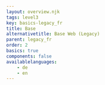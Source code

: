 ```yaml
---
layout: overview.njk
tags: level3
key: basics-legacy_fr
title: Base
alternativetitle: Base Web (Legacy)
parent: legacy_fr
order: 2
basics: true
components: false
availablelanguages: 
    - de
    - en
---
```

